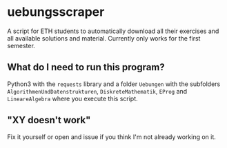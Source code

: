 # uebungsscraper
A script for ETH students to automatically download all their exercises and all available solutions and material. 
Currently only works for the first semester.

## What do I need to run this program?
Python3 with the `requests` library and a folder `Uebungen` with the subfolders `AlgorithmenUndDatenstrukturen`, 
`DiskreteMathematik`, `EProg` and `LineareAlgebra` where you execute this script.

## "XY doesn't work"
Fix it yourself or open and issue if you think I'm not already working on it.